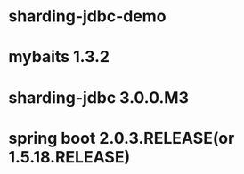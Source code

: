 # sharding-jdbc-demo
# mybaits 1.3.2
# sharding-jdbc 3.0.0.M3
# spring boot 2.0.3.RELEASE(or 1.5.18.RELEASE)

